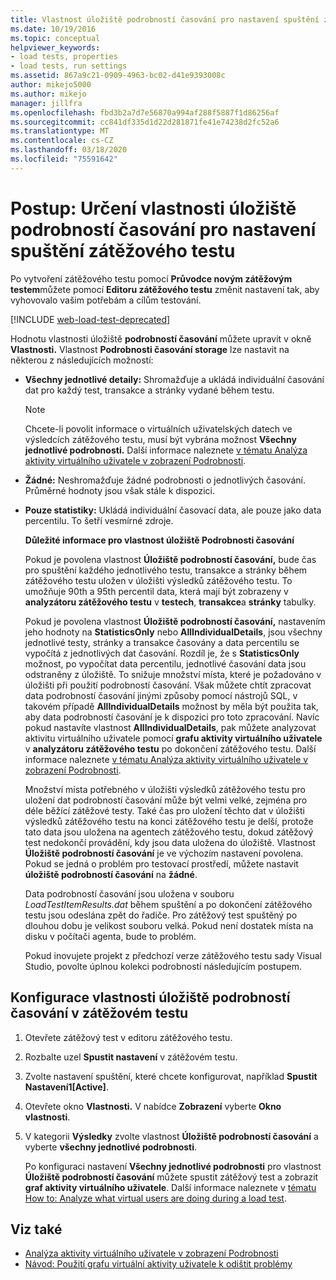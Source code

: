 ```yaml
---
title: Vlastnost úložiště podrobností časování pro nastavení spuštění zátěžového testu
ms.date: 10/19/2016
ms.topic: conceptual
helpviewer_keywords:
- load tests, properties
- load tests, run settings
ms.assetid: 867a9c21-0909-4963-bc02-d41e9393008c
author: mikejo5000
ms.author: mikejo
manager: jillfra
ms.openlocfilehash: fbd3b2a7d7e56870a994af288f5887f1d86256af
ms.sourcegitcommit: cc841df335d1d22d281871fe41e74238d2fc52a6
ms.translationtype: MT
ms.contentlocale: cs-CZ
ms.lasthandoff: 03/18/2020
ms.locfileid: "75591642"
---
```

# <a name="how-to-specify-the-timing-details-storage-property-for-a-load-test-run-setting"></a>Postup: Určení vlastnosti úložiště podrobností časování pro nastavení spuštění zátěžového testu

Po vytvoření zátěžového testu pomocí **Průvodce novým zátěžovým testem**můžete pomocí **Editoru zátěžového testu** změnit nastavení tak, aby vyhovovalo vašim potřebám a cílům testování.

[!INCLUDE [web-load-test-deprecated](includes/web-load-test-deprecated.md)]

Hodnotu vlastnosti úložiště **podrobností časování** můžete upravit v okně **Vlastnosti.** Vlastnost **Podrobnosti časování storage** lze nastavit na některou z následujících možností:

- **Všechny jednotlivé detaily:** Shromažďuje a ukládá individuální časování dat pro každý test, transakce a stránky vydané během testu.

  > [!NOTE]
  > Chcete-li povolit informace o virtuálních uživatelských datech ve výsledcích zátěžového testu, musí být vybrána možnost **Všechny jednotlivé podrobnosti.** Další informace naleznete [v tématu Analýza aktivity virtuálního uživatele v zobrazení Podrobnosti](../test/analyze-load-test-virtual-user-activity-in-the-details-view.md).

- **Žádné:** Neshromažďuje žádné podrobnosti o jednotlivých časování. Průměrné hodnoty jsou však stále k dispozici.

- **Pouze statistiky:** Ukládá individuální časovací data, ale pouze jako data percentilu. To šetří vesmírné zdroje.

  **Důležité informace pro vlastnost úložiště Podrobnosti časování**

  Pokud je povolena vlastnost **Úložiště podrobností časování,** bude čas pro spuštění každého jednotlivého testu, transakce a stránky během zátěžového testu uložen v úložišti výsledků zátěžového testu. To umožňuje 90th a 95th percentil data, která mají být zobrazeny v **analyzátoru zátěžového testu** v **testech**, **transakce**a **stránky** tabulky.

  Pokud je povolena vlastnost **Úložiště podrobností časování,** nastavením jeho hodnoty na **StatisticsOnly** nebo **AllIndividualDetails**, jsou všechny jednotlivé testy, stránky a transakce časovány a data percentilu se vypočítá z jednotlivých dat časování. Rozdíl je, že s **StatisticsOnly** možnost, po vypočítat data percentilu, jednotlivé časování data jsou odstraněny z úložiště. To snižuje množství místa, které je požadováno v úložišti při použití podrobností časování. Však můžete chtít zpracovat data podrobností časování jinými způsoby pomocí nástrojů SQL, v takovém případě **AllIndividualDetails** možnost by měla být použita tak, aby data podrobností časování je k dispozici pro toto zpracování. Navíc pokud nastavíte vlastnost **AllIndividualDetails**, pak můžete analyzovat aktivitu virtuálního uživatele pomocí **grafu aktivity virtuálního uživatele** v **analyzátoru zátěžového testu** po dokončení zátěžového testu. Další informace naleznete [v tématu Analýza aktivity virtuálního uživatele v zobrazení Podrobnosti](../test/analyze-load-test-virtual-user-activity-in-the-details-view.md).

  Množství místa potřebného v úložišti výsledků zátěžového testu pro uložení dat podrobností časování může být velmi velké, zejména pro déle běžící zátěžové testy. Také čas pro uložení těchto dat v úložišti výsledků zátěžového testu na konci zátěžového testu je delší, protože tato data jsou uložena na agentech zátěžového testu, dokud zátěžový test nedokončí provádění, kdy jsou data uložena do úložiště. Vlastnost **Úložiště podrobností časování** je ve výchozím nastavení povolena. Pokud se jedná o problém pro testovací prostředí, můžete nastavit **úložiště podrobností časování** na **žádné**.

  Data podrobností časování jsou uložena v souboru *LoadTestItemResults.dat* během spuštění a po dokončení zátěžového testu jsou odeslána zpět do řadiče. Pro zátěžový test spuštěný po dlouhou dobu je velikost souboru velká. Pokud není dostatek místa na disku v počítači agenta, bude to problém.

  Pokud inovujete projekt z předchozí verze zátěžového testu sady Visual Studio, povolte úplnou kolekci podrobností následujícím postupem.

## <a name="to-configure-the-timing-details-storage-property-in-a-load-test"></a>Konfigurace vlastnosti úložiště podrobností časování v zátěžovém testu

1. Otevřete zátěžový test v editoru zátěžového testu.

2. Rozbalte uzel **Spustit nastavení** v zátěžovém testu.

3. Zvolte nastavení spuštění, které chcete konfigurovat, například **Spustit Nastavení1[Active]**.

4. Otevřete okno **Vlastnosti.** V nabídce **Zobrazení** vyberte **Okno vlastnosti**.

5. V kategorii **Výsledky** zvolte vlastnost **Úložiště podrobností časování** a vyberte **všechny jednotlivé podrobnosti**.

     Po konfiguraci nastavení **Všechny jednotlivé podrobnosti** pro vlastnost **Úložiště podrobností časování** můžete spustit zátěžový test a zobrazit **graf aktivity virtuálního uživatele**. Další informace naleznete v [tématu How to: Analyze what virtual users are doing during a load test](../test/how-to-analyze-virtual-user-activity-during-a-load-test.md).

## <a name="see-also"></a>Viz také

- [Analýza aktivity virtuálního uživatele v zobrazení Podrobnosti](../test/analyze-load-test-virtual-user-activity-in-the-details-view.md)
- [Návod: Použití grafu virtuální aktivity uživatele k odištit problémy](../test/walkthrough-use-the-virtual-user-activity-chart-to-isolate-issues.md)
